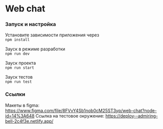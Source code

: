 # Web chat

### Запуск и настройка

Установите зависимости приложения через \
`npm install`

Зауск в режиме разработки \
`npm run dev`

Зауск проекта \
`npm run start`

Зауск тестов \
`npm run test`

### Ссылки

Макеты в figma: https://www.figma.com/file/8FVvY4Sb1nob0cM25ST3yp/web-chat?node-id=14%3A648 Ссылка на тестовое окружение: https://deploy--admiring-bell-2c4f3e.netlify.app/
